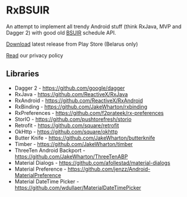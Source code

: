 # RxBSUIR
An attempt to implement all trendy Android stuff (think RxJava, MVP and Dagger 2) with good old [BSUIR](http://www.bsuir.by/schedule/API.xhtml) schedule API.

[Download](https://play.google.com/store/apps/details?id=by.toggi.rxbsuir) latest release from Play Store (Belarus only)

[Read](docs/privacy_policy.md) our privacy policy

## Libraries
* Dagger 2 - https://github.com/google/dagger
* RxJava - https://github.com/ReactiveX/RxJava
* RxAndroid - https://github.com/ReactiveX/RxAndroid
* RxBinding - https://github.com/JakeWharton/rxbinding
* RxPreferences - https://github.com/f2prateek/rx-preferences
* StorIO - https://github.com/pushtorefresh/storio
* Retrofit - https://github.com/square/retrofit
* OkHttp - https://github.com/square/okhttp
* Butter Knife - https://github.com/JakeWharton/butterknife
* Timber - https://github.com/JakeWharton/timber
* ThreeTen Android Backport - https://github.com/JakeWharton/ThreeTenABP
* Material Dialogs - https://github.com/afollestad/material-dialogs
* Material Preference - https://github.com/jenzz/Android-MaterialPreference
* Material DateTime Picker - https://github.com/wdullaer/MaterialDateTimePicker
